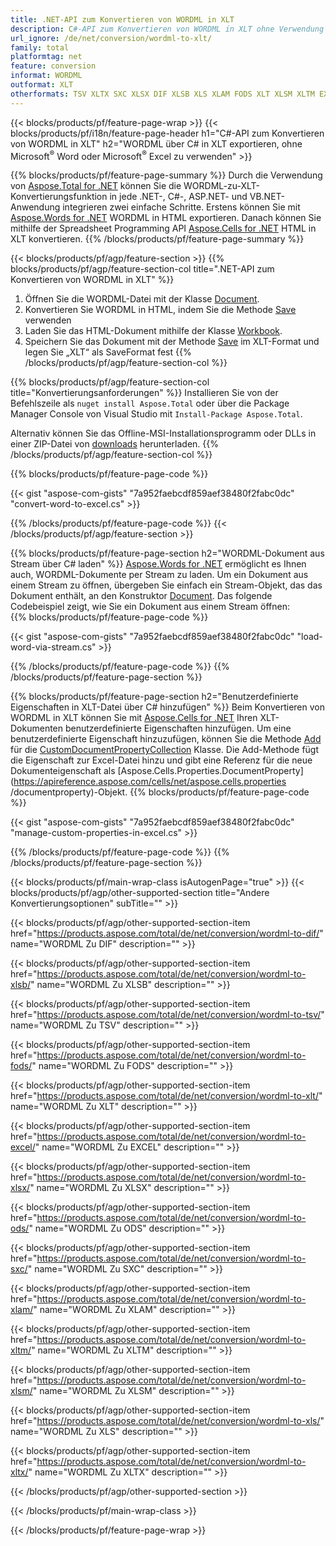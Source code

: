 ```yaml
---
title: .NET-API zum Konvertieren von WORDML in XLT
description: C#-API zum Konvertieren von WORDML in XLT ohne Verwendung von Microsoft Excel oder Adobe Reader
url_ignore: /de/net/conversion/wordml-to-xlt/
family: total
platformtag: net
feature: conversion
informat: WORDML
outformat: XLT
otherformats: TSV XLTX SXC XLSX DIF XLSB XLS XLAM FODS XLT XLSM XLTM EXCEL ODS
---
```

{{< blocks/products/pf/feature-page-wrap >}}
{{< blocks/products/pf/i18n/feature-page-header h1="C#-API zum Konvertieren von WORDML in XLT" h2="WORDML über C# in XLT exportieren, ohne Microsoft<sup>&reg;</sup> Word oder Microsoft<sup>&reg;</sup> Excel zu verwenden" >}}

{{% blocks/products/pf/feature-page-summary %}}
Durch die Verwendung von [Aspose.Total for .NET](https://products.aspose.com/total/net/) können Sie die WORDML-zu-XLT-Konvertierungsfunktion in jede .NET-, C#-, ASP.NET- und VB.NET-Anwendung integrieren zwei einfache Schritte. Erstens können Sie mit [Aspose.Words for .NET](https://products.aspose.com/words/net/) WORDML in HTML exportieren. Danach können Sie mithilfe der Spreadsheet Programming API [Aspose.Cells for .NET](https://products.aspose.com/cells/net/) HTML in XLT konvertieren.
{{% /blocks/products/pf/feature-page-summary  %}}

{{< blocks/products/pf/agp/feature-section >}}
{{% blocks/products/pf/agp/feature-section-col title=".NET-API zum Konvertieren von WORDML in XLT" %}}
1. Öffnen Sie die WORDML-Datei mit der Klasse [Document](https://apireference.aspose.com/words/net/aspose.words/document).
2. Konvertieren Sie WORDML in HTML, indem Sie die Methode [Save](https://apireference.aspose.com/words/net/aspose.words.document/save/methods/4) verwenden
3. Laden Sie das HTML-Dokument mithilfe der Klasse [Workbook](https://apireference.aspose.com/cells/net/aspose.cells/workbook).
4. Speichern Sie das Dokument mit der Methode [Save](https://apireference.aspose.com/cells/net/aspose.cells.workbook/save/methods/4) im XLT-Format und legen Sie „XLT“ als SaveFormat fest
{{% /blocks/products/pf/agp/feature-section-col %}}

{{% blocks/products/pf/agp/feature-section-col title="Konvertierungsanforderungen" %}}
Installieren Sie von der Befehlszeile als ```nuget install Aspose.Total``` oder über die Package Manager Console von Visual Studio mit ```Install-Package Aspose.Total```.

Alternativ können Sie das Offline-MSI-Installationsprogramm oder DLLs in einer ZIP-Datei von [downloads](https://downloads.aspose.com/total/net) herunterladen.
{{% /blocks/products/pf/agp/feature-section-col %}}

{{% blocks/products/pf/feature-page-code %}}

{{< gist "aspose-com-gists" "7a952faebcdf859aef38480f2fabc0dc" "convert-word-to-excel.cs" >}}


{{% /blocks/products/pf/feature-page-code %}}
{{< /blocks/products/pf/agp/feature-section >}}

{{% blocks/products/pf/feature-page-section  h2="WORDML-Dokument aus Stream über C# laden" %}}
[Aspose.Words for .NET](https://products.aspose.com/words/net/) ermöglicht es Ihnen auch, WORDML-Dokumente per Stream zu laden. Um ein Dokument aus einem Stream zu öffnen, übergeben Sie einfach ein Stream-Objekt, das das Dokument enthält, an den Konstruktor [Document](https://apireference.aspose.com/words/net/aspose.words/document). Das folgende Codebeispiel zeigt, wie Sie ein Dokument aus einem Stream öffnen:  
{{% blocks/products/pf/feature-page-code %}}

{{< gist "aspose-com-gists" "7a952faebcdf859aef38480f2fabc0dc" "load-word-via-stream.cs" >}}

{{% /blocks/products/pf/feature-page-code  %}}
{{% /blocks/products/pf/feature-page-section %}}

{{% blocks/products/pf/feature-page-section  h2="Benutzerdefinierte Eigenschaften in XLT-Datei über C# hinzufügen" %}}
Beim Konvertieren von WORDML in XLT können Sie mit [Aspose.Cells for .NET](https://products.aspose.com/cells/net/) Ihren XLT-Dokumenten benutzerdefinierte Eigenschaften hinzufügen. Um eine benutzerdefinierte Eigenschaft hinzuzufügen, können Sie die Methode [Add](https://apireference.aspose.com/cells/net/aspose.cells.properties/customdocumentpropertycollection/methods/add/index) für die [CustomDocumentPropertyCollection](https://apireference.aspose.com/cells/net/aspose.cells.properties/customdocumentpropertycollection) Klasse. Die Add-Methode fügt die Eigenschaft zur Excel-Datei hinzu und gibt eine Referenz für die neue Dokumenteigenschaft als [Aspose.Cells.Properties.DocumentProperty](https://apireference.aspose.com/cells/net/aspose.cells.properties /documentproperty)-Objekt. 
{{% blocks/products/pf/feature-page-code %}}

{{< gist "aspose-com-gists" "7a952faebcdf859aef38480f2fabc0dc" "manage-custom-properties-in-excel.cs" >}}

{{% /blocks/products/pf/feature-page-code  %}}
{{% /blocks/products/pf/feature-page-section %}}

{{< blocks/products/pf/main-wrap-class isAutogenPage="true" >}}
{{< blocks/products/pf/agp/other-supported-section title="Andere Konvertierungsoptionen" subTitle="" >}}

{{< blocks/products/pf/agp/other-supported-section-item href="https://products.aspose.com/total/de/net/conversion/wordml-to-dif/" name="WORDML Zu DIF" description="" >}}

{{< blocks/products/pf/agp/other-supported-section-item href="https://products.aspose.com/total/de/net/conversion/wordml-to-xlsb/" name="WORDML Zu XLSB" description="" >}}

{{< blocks/products/pf/agp/other-supported-section-item href="https://products.aspose.com/total/de/net/conversion/wordml-to-tsv/" name="WORDML Zu TSV" description="" >}}

{{< blocks/products/pf/agp/other-supported-section-item href="https://products.aspose.com/total/de/net/conversion/wordml-to-fods/" name="WORDML Zu FODS" description="" >}}

{{< blocks/products/pf/agp/other-supported-section-item href="https://products.aspose.com/total/de/net/conversion/wordml-to-xlt/" name="WORDML Zu XLT" description="" >}}

{{< blocks/products/pf/agp/other-supported-section-item href="https://products.aspose.com/total/de/net/conversion/wordml-to-excel/" name="WORDML Zu EXCEL" description="" >}}

{{< blocks/products/pf/agp/other-supported-section-item href="https://products.aspose.com/total/de/net/conversion/wordml-to-xlsx/" name="WORDML Zu XLSX" description="" >}}

{{< blocks/products/pf/agp/other-supported-section-item href="https://products.aspose.com/total/de/net/conversion/wordml-to-ods/" name="WORDML Zu ODS" description="" >}}

{{< blocks/products/pf/agp/other-supported-section-item href="https://products.aspose.com/total/de/net/conversion/wordml-to-sxc/" name="WORDML Zu SXC" description="" >}}

{{< blocks/products/pf/agp/other-supported-section-item href="https://products.aspose.com/total/de/net/conversion/wordml-to-xlam/" name="WORDML Zu XLAM" description="" >}}

{{< blocks/products/pf/agp/other-supported-section-item href="https://products.aspose.com/total/de/net/conversion/wordml-to-xltm/" name="WORDML Zu XLTM" description="" >}}

{{< blocks/products/pf/agp/other-supported-section-item href="https://products.aspose.com/total/de/net/conversion/wordml-to-xlsm/" name="WORDML Zu XLSM" description="" >}}

{{< blocks/products/pf/agp/other-supported-section-item href="https://products.aspose.com/total/de/net/conversion/wordml-to-xls/" name="WORDML Zu XLS" description="" >}}

{{< blocks/products/pf/agp/other-supported-section-item href="https://products.aspose.com/total/de/net/conversion/wordml-to-xltx/" name="WORDML Zu XLTX" description="" >}}



{{< /blocks/products/pf/agp/other-supported-section >}}

{{< /blocks/products/pf/main-wrap-class >}}

{{< /blocks/products/pf/feature-page-wrap >}}